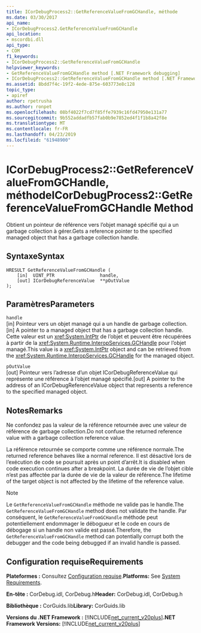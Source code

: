 ```yaml
---
title: ICorDebugProcess2::GetReferenceValueFromGCHandle, méthode
ms.date: 03/30/2017
api_name:
- ICorDebugProcess2.GetReferenceValueFromGCHandle
api_location:
- mscordbi.dll
api_type:
- COM
f1_keywords:
- ICorDebugProcess2::GetReferenceValueFromGCHandle
helpviewer_keywords:
- GetReferenceValueFromGCHandle method [.NET Framework debugging]
- ICorDebugProcess2::GetReferenceValueFromGCHandle method [.NET Framework debugging]
ms.assetid: 8bdd7f4c-19f2-4ede-875e-603773e8c128
topic_type:
- apiref
author: rpetrusha
ms.author: ronpet
ms.openlocfilehash: 08bf4022f7cd7f85ffe7939c16fd47950e131a77
ms.sourcegitcommit: 9b552addadfb57fab0b9e7852ed4f1f1b8a42f8e
ms.translationtype: MT
ms.contentlocale: fr-FR
ms.lasthandoff: 04/23/2019
ms.locfileid: "61948900"
---
```

# <a name="icordebugprocess2getreferencevaluefromgchandle-method"></a><span data-ttu-id="148ae-102">ICorDebugProcess2::GetReferenceValueFromGCHandle, méthode</span><span class="sxs-lookup"><span data-stu-id="148ae-102">ICorDebugProcess2::GetReferenceValueFromGCHandle Method</span></span>
<span data-ttu-id="148ae-103">Obtient un pointeur de référence vers l’objet managé spécifié qui a un garbage collection à gérer.</span><span class="sxs-lookup"><span data-stu-id="148ae-103">Gets a reference pointer to the specified managed object that has a garbage collection handle.</span></span>  
  
## <a name="syntax"></a><span data-ttu-id="148ae-104">Syntaxe</span><span class="sxs-lookup"><span data-stu-id="148ae-104">Syntax</span></span>  
  
```  
HRESULT GetReferenceValueFromGCHandle (  
    [in]  UINT_PTR                 handle,  
    [out] ICorDebugReferenceValue  **pOutValue  
);  
```  
  
## <a name="parameters"></a><span data-ttu-id="148ae-105">Paramètres</span><span class="sxs-lookup"><span data-stu-id="148ae-105">Parameters</span></span>  
 `handle`  
 <span data-ttu-id="148ae-106">[in] Pointeur vers un objet managé qui a un handle de garbage collection.</span><span class="sxs-lookup"><span data-stu-id="148ae-106">[in] A pointer to a managed object that has a garbage collection handle.</span></span> <span data-ttu-id="148ae-107">Cette valeur est un <xref:System.IntPtr> de l’objet et peuvent être récupérées à partir de la <xref:System.Runtime.InteropServices.GCHandle> pour l’objet managé.</span><span class="sxs-lookup"><span data-stu-id="148ae-107">This value is a <xref:System.IntPtr> object and can be retrieved from the <xref:System.Runtime.InteropServices.GCHandle> for the managed object.</span></span>  
  
 `pOutValue`  
 <span data-ttu-id="148ae-108">[out] Pointeur vers l’adresse d’un objet ICorDebugReferenceValue qui représente une référence à l’objet managé spécifié.</span><span class="sxs-lookup"><span data-stu-id="148ae-108">[out] A pointer to the address of an ICorDebugReferenceValue object that represents a reference to the specified managed object.</span></span>  
  
## <a name="remarks"></a><span data-ttu-id="148ae-109">Notes</span><span class="sxs-lookup"><span data-stu-id="148ae-109">Remarks</span></span>  
 <span data-ttu-id="148ae-110">Ne confondez pas la valeur de la référence retournée avec une valeur de référence de garbage collection.</span><span class="sxs-lookup"><span data-stu-id="148ae-110">Do not confuse the returned reference value with a garbage collection reference value.</span></span>  
  
 <span data-ttu-id="148ae-111">La référence retournée se comporte comme une référence normale.</span><span class="sxs-lookup"><span data-stu-id="148ae-111">The returned reference behaves like a normal reference.</span></span> <span data-ttu-id="148ae-112">Il est désactivé lors de l’exécution de code se poursuit après un point d’arrêt.</span><span class="sxs-lookup"><span data-stu-id="148ae-112">It is disabled when code execution continues after a breakpoint.</span></span> <span data-ttu-id="148ae-113">La durée de vie de l’objet cible n’est pas affectée par la durée de vie de la valeur de référence.</span><span class="sxs-lookup"><span data-stu-id="148ae-113">The lifetime of the target object is not affected by the lifetime of the reference value.</span></span>  
  
> [!NOTE]
>  <span data-ttu-id="148ae-114">Le `GetReferenceValueFromGCHandle` méthode ne valide pas le handle.</span><span class="sxs-lookup"><span data-stu-id="148ae-114">The `GetReferenceValueFromGCHandle` method does not validate the handle.</span></span> <span data-ttu-id="148ae-115">Par conséquent, le `GetReferenceValueFromGCHandle` méthode peut potentiellement endommager le débogueur et le code en cours de débogage si un handle non valide est passé.</span><span class="sxs-lookup"><span data-stu-id="148ae-115">Therefore, the `GetReferenceValueFromGCHandle` method can potentially corrupt both the debugger and the code being debugged if an invalid handle is passed.</span></span>  
  
## <a name="requirements"></a><span data-ttu-id="148ae-116">Configuration requise</span><span class="sxs-lookup"><span data-stu-id="148ae-116">Requirements</span></span>  
 <span data-ttu-id="148ae-117">**Plateformes :** Consultez [Configuration requise](../../../../docs/framework/get-started/system-requirements.md).</span><span class="sxs-lookup"><span data-stu-id="148ae-117">**Platforms:** See [System Requirements](../../../../docs/framework/get-started/system-requirements.md).</span></span>  
  
 <span data-ttu-id="148ae-118">**En-tête :** CorDebug.idl, CorDebug.h</span><span class="sxs-lookup"><span data-stu-id="148ae-118">**Header:** CorDebug.idl, CorDebug.h</span></span>  
  
 <span data-ttu-id="148ae-119">**Bibliothèque :** CorGuids.lib</span><span class="sxs-lookup"><span data-stu-id="148ae-119">**Library:** CorGuids.lib</span></span>  
  
 <span data-ttu-id="148ae-120">**Versions du .NET Framework :** [!INCLUDE[net_current_v20plus](../../../../includes/net-current-v20plus-md.md)]</span><span class="sxs-lookup"><span data-stu-id="148ae-120">**.NET Framework Versions:** [!INCLUDE[net_current_v20plus](../../../../includes/net-current-v20plus-md.md)]</span></span>
